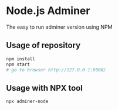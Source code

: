 # Node.js Adminer
The easy to run adminer version using NPM

## Usage of repository
```sh
npm install
npm start
# go to browser http://127.0.0.1:8080/
```

## Usage with NPX tool
```sh
npx adminer-node
```

